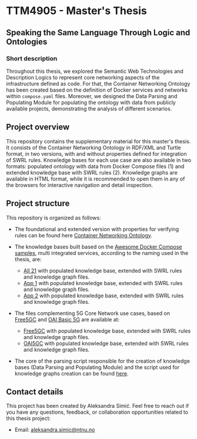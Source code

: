 # TTM4905 - Master's Thesis

## Speaking the Same Language Through Logic and Ontologies

### Short description
Throughout this thesis, we explored the Semantic Web Technologies and Description Logics to represent core networking aspects of the infrastructure defined as code. 
For that, the Container Networking Ontology has been created based on the definition of Docker services and networks within `compose.yaml` files. 
Moreover, we designed the Data Parsing and Populating Module for populating the ontology with data from publicly available projects, demonstrating the analysis of different scenarios.

## Project overview
This repository contains the supplementary material for this master's thesis. 
It consists of the Container Networking Ontology in RDF/XML and Turtle format, in two versions, with and without properties defined for integration of SWRL rules.
Knowledge bases for each use case are also available in two formats: populated ontology with data from Docker Compose files (1) and extended knowledge base with SWRL rules (2). 
Knowledge graphs are available in HTML format, while it is recommended to open them in any of the browsers for interactive navigation and detail inspection. 


## Project structure
This repository is organized as follows:

- The foundational and extended version with properties for verifying rules can be found here [Container Networking Ontology](Container-Networking-Ontology/). 

- The knowledge bases built based on the [Awesome Docker Compose samples](https://github.com/docker/awesome-compose), multi integrated services, according to the naming used in the thesis, are:
    - [All 21](All-21-KB/) with populated knowledge base, extended with SWRL rules and knowledge graph files. 
    - [App 1](App-1-KB/) with populated knowledge base, extended with SWRL rules and knowledge graph files.
    - [App 2](App-2-KB/) with populated knowledge base, extended with SWRL rules and knowledge graph files.
- The files complementing 5G Core Network use cases, based on [Free5GC](https://github.com/free5gc/free5gc-compose/blob/d04baa57a6e4c9a2c4af8a223bad984299d100b7/docker-compose.yaml) and [OAI Basic 5G](https://gitlab.eurecom.fr/oai/cn5g/oai-cn5g-fed/-/blob/94ecfac7476114f730e1b555779a20b3e78d77f0/docker-compose/docker-compose-basic-nrf.yaml) are available at:
    - [Free5GC](Free5GC-KB/) with populated knowledge base, extended with SWRL rules and knowledge graph files.
    - [OAI5GC](OAI5GC-KB/) with populated knowledge base, extended with SWRL rules and knowledge graph files.

- The core of the parsing script responsible for the creation of knowledge bases (Data Parsing and Populating Module) and the script used for knowledge graphs creation can be found [here](Scripts/). 


## Contact details 

This project has been created by Aleksandra Simić.
Feel free to reach out if you have any questions, feedback, or collaboration opportunities related to this thesis project:

- Email: aleksandra.simic@ntnu.no